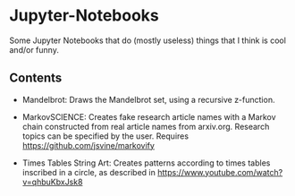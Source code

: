 # Jupyter-Notebooks
Some Jupyter Notebooks that do (mostly useless) things that I think is cool and/or funny.

## Contents

- Mandelbrot: Draws the Mandelbrot set, using a recursive z-function.

- MarkovSCIENCE: Creates fake research article names with a Markov chain constructed from real article names from arxiv.org. Research topics can be specified by the user. Requires https://github.com/jsvine/markovify

- Times Tables String Art: Creates patterns according to times tables inscribed in a circle, as described in https://www.youtube.com/watch?v=qhbuKbxJsk8

